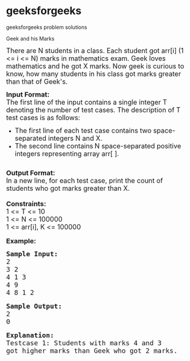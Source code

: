 # geeksforgeeks
geeksforgeeks problem solutions

Geek and his Marks

<div class="problem-statement">
                <p></p><p><span style="font-size:18px">There are N students in a class. Each student got arr[i] (1 &lt;= i &lt;= N) marks in mathematics exam. Geek loves mathematics and he got X marks. Now geek is curious to know, how many students&nbsp;in his&nbsp;class&nbsp;got marks greater than that of Geek's.</span></p>

<p><span style="font-size:18px"><strong>Input Format: </strong><br>
The first line of the input contains a single integer<em> </em> T denoting the number of test cases. The description of&nbsp;T test cases is as follows:</span></p>

<ul>
	<li><span style="font-size:18px">The first line of each test case contains two space-separated integers N and X.</span></li>
	<li><span style="font-size:18px">The second line contains</span> <span style="font-size:18px">N space-separated positive integers representing&nbsp;array arr[ ].</span></li>
</ul>

<p><br>
<span style="font-size:18px"><strong>Output Format:</strong><br>
In a new line, for each test case, print the count of students who got marks greater than X.<br>
<br>
<strong>Constraints:</strong><br>
1 &lt;= T &lt;= 10</span><br>
<span style="font-size:18px">1 &lt;= N &lt;= 100000<br>
1 &lt;= arr[i], K &lt;= 100000</span><br>
<br>
<span style="font-size:18px"><strong>Example:</strong></span></p>

<pre><span style="font-size:18px"><strong>Sample Input:</strong></span>
<span style="font-size:18px">2
3 2
4 1 3</span>
<span style="font-size:18px">4 9
4 8 1 2</span>

<strong><span style="font-size:18px">Sample Output:</span></strong>
<span style="font-size:18px">2
0</span>

<strong><span style="font-size:18px">Explanation:</span></strong>
<span style="font-size:18px">Testcase 1: Students with marks 4 and 3 
got higher marks than Geek who got 2 marks. </span></pre>
 <p></p>
            </div>
